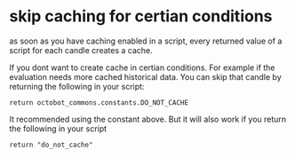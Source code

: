 # skip caching for certian conditions

as soon as you have caching enabled in a script, every returned value of a script for each candle creates a cache.

If you dont want to create cache in certian conditions. For example if the evaluation needs more cached historical data. You can skip that candle by returning the following in your script:

```
return octobot_commons.constants.DO_NOT_CACHE
```

It recommended using the constant above. But it will also work if you return the following in your script

```
return "do_not_cache"
```
